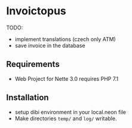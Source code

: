 Invoictopus
=================
TODO: 
- implement translations (czech only ATM)
- save invoice in the database

Requirements
------------

- Web Project for Nette 3.0 requires PHP 7.1


Installation
------------
- setup dibi environment in your local.neon file
- Make directories `temp/` and `log/` writable.